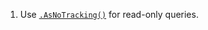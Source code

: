 1. Use [`.AsNoTracking()`](https://docs.microsoft.com/en-us/ef/ef6/querying/no-tracking) for read-only queries.
